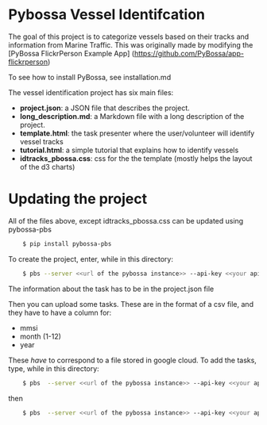# Pybossa Vessel Identifcation

The goal of this project is to categorize vessels based on their tracks and information from Marine Traffic. This was originally made by modifying the [PyBossa FlickrPerson Example App] (https://github.com/PyBossa/app-flickrperson)

To see how to install PyBossa, see installation.md

The vessel identification project has six main files:

* **project.json**: a JSON file that describes the project.
* **long_description.md**: a Markdown file with a long description of the
  project.
* **template.html**: the task presenter where the user/volunteer will identify vessel tracks
* **tutorial.html**: a simple tutorial that explains how to identify vessels
* **idtracks_pbossa.css**: css for the the template (mostly helps the layout of the d3 charts)

# Updating the project
All of the files above, except idtracks_pbossa.css can be updated using pybossa-pbs

```bash
    $ pip install pybossa-pbs
```

To create the project, enter, while in this directory:

```bash
    $ pbs --server <<url of the pybossa instance>> --api-key <<your api key>>  create_project
```
The information about the task has to be in the project.json file

Then you can upload some tasks. These are in the format of a csv file, and they have to have a column for:
* mmsi
* month (1-12)
* year

These _have_ to correspond to a file stored in google cloud. 
To add the tasks, type, while in this directory: 

```bash
    $ pbs  --server <<url of the pybossa instance>> --api-key <<your api key>> add_tasks --tasks-file <<task file name.csv>>
```
then
```bash
    $ pbs  --server <<url of the pybossa instance>> --api-key <<your api key>> update_project
```

